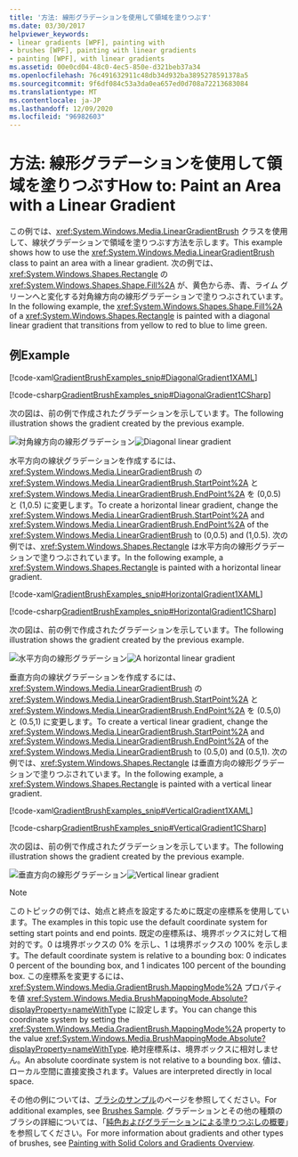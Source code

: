 ```yaml
---
title: '方法: 線形グラデーションを使用して領域を塗りつぶす'
ms.date: 03/30/2017
helpviewer_keywords:
- linear gradients [WPF], painting with
- brushes [WPF], painting with linear gradients
- painting [WPF], with linear gradients
ms.assetid: 00e0cd04-48c0-4ec5-850e-d321beb37a34
ms.openlocfilehash: 76c491632911c48db34d932ba3895278591378a5
ms.sourcegitcommit: 9f6df084c53a3da0ea657ed0d708a72213683084
ms.translationtype: MT
ms.contentlocale: ja-JP
ms.lasthandoff: 12/09/2020
ms.locfileid: "96982603"
---
```

# <a name="how-to-paint-an-area-with-a-linear-gradient"></a><span data-ttu-id="ee4c0-102">方法: 線形グラデーションを使用して領域を塗りつぶす</span><span class="sxs-lookup"><span data-stu-id="ee4c0-102">How to: Paint an Area with a Linear Gradient</span></span>
<span data-ttu-id="ee4c0-103">この例では、<xref:System.Windows.Media.LinearGradientBrush> クラスを使用して、線状グラデーションで領域を塗りつぶす方法を示します。</span><span class="sxs-lookup"><span data-stu-id="ee4c0-103">This example shows how to use the <xref:System.Windows.Media.LinearGradientBrush> class to paint an area with a linear gradient.</span></span> <span data-ttu-id="ee4c0-104">次の例では、<xref:System.Windows.Shapes.Rectangle> の <xref:System.Windows.Shapes.Shape.Fill%2A> が、黄色から赤、青、ライム グリーンへと変化する対角線方向の線形グラデーションで塗りつぶされています。</span><span class="sxs-lookup"><span data-stu-id="ee4c0-104">In the following example, the <xref:System.Windows.Shapes.Shape.Fill%2A> of a <xref:System.Windows.Shapes.Rectangle> is painted with a diagonal linear gradient that transitions from yellow to red to blue to lime green.</span></span>  
  
## <a name="example"></a><span data-ttu-id="ee4c0-105">例</span><span class="sxs-lookup"><span data-stu-id="ee4c0-105">Example</span></span>  
 [!code-xaml[GradientBrushExamples_snip#DiagonalGradient1XAML](~/samples/snippets/xaml/VS_Snippets_Wpf/GradientBrushExamples_snip/XAML/LinearGradientBrushExample.xaml#diagonalgradient1xaml)]  
  
 [!code-csharp[GradientBrushExamples_snip#DiagonalGradient1CSharp](~/samples/snippets/csharp/VS_Snippets_Wpf/GradientBrushExamples_snip/CSharp/LinearGradientBrushExample.cs#diagonalgradient1csharp)]  
  
 <span data-ttu-id="ee4c0-106">次の図は、前の例で作成されたグラデーションを示しています。</span><span class="sxs-lookup"><span data-stu-id="ee4c0-106">The following illustration shows the gradient created by the previous example.</span></span>  
  
 <span data-ttu-id="ee4c0-107">![対角線方向の線形グラデーション](./media/graphicsmm-diagonallgb.jpg "graphicsmm_DiagonalLGB")</span><span class="sxs-lookup"><span data-stu-id="ee4c0-107">![Diagonal linear gradient](./media/graphicsmm-diagonallgb.jpg "graphicsmm_DiagonalLGB")</span></span>  
  
 <span data-ttu-id="ee4c0-108">水平方向の線状グラデーションを作成するには、<xref:System.Windows.Media.LinearGradientBrush> の <xref:System.Windows.Media.LinearGradientBrush.StartPoint%2A> と <xref:System.Windows.Media.LinearGradientBrush.EndPoint%2A> を (0,0.5) と (1,0.5) に変更します。</span><span class="sxs-lookup"><span data-stu-id="ee4c0-108">To create a horizontal linear gradient, change the <xref:System.Windows.Media.LinearGradientBrush.StartPoint%2A> and <xref:System.Windows.Media.LinearGradientBrush.EndPoint%2A> of the <xref:System.Windows.Media.LinearGradientBrush> to (0,0.5) and (1,0.5).</span></span> <span data-ttu-id="ee4c0-109">次の例では、<xref:System.Windows.Shapes.Rectangle> は水平方向の線形グラデーションで塗りつぶされています。</span><span class="sxs-lookup"><span data-stu-id="ee4c0-109">In the following example, a <xref:System.Windows.Shapes.Rectangle> is painted with a horizontal linear gradient.</span></span>  
  
 [!code-xaml[GradientBrushExamples_snip#HorizontalGradient1XAML](~/samples/snippets/xaml/VS_Snippets_Wpf/GradientBrushExamples_snip/XAML/LinearGradientBrushExample.xaml#horizontalgradient1xaml)]  
  
 [!code-csharp[GradientBrushExamples_snip#HorizontalGradient1CSharp](~/samples/snippets/csharp/VS_Snippets_Wpf/GradientBrushExamples_snip/CSharp/LinearGradientBrushExample.cs#horizontalgradient1csharp)]  
  
 <span data-ttu-id="ee4c0-110">次の図は、前の例で作成されたグラデーションを示しています。</span><span class="sxs-lookup"><span data-stu-id="ee4c0-110">The following illustration shows the gradient created by the previous example.</span></span>  
  
 <span data-ttu-id="ee4c0-111">![水平方向の線形グラデーション](./media/graphicsmm-horizontallgb.jpg "graphicsmm_HorizontalLGB")</span><span class="sxs-lookup"><span data-stu-id="ee4c0-111">![A horizontal linear gradient](./media/graphicsmm-horizontallgb.jpg "graphicsmm_HorizontalLGB")</span></span>  
  
 <span data-ttu-id="ee4c0-112">垂直方向の線状グラデーションを作成するには、<xref:System.Windows.Media.LinearGradientBrush> の <xref:System.Windows.Media.LinearGradientBrush.StartPoint%2A> と <xref:System.Windows.Media.LinearGradientBrush.EndPoint%2A> を (0.5,0) と (0.5,1) に変更します。</span><span class="sxs-lookup"><span data-stu-id="ee4c0-112">To create a vertical linear gradient, change the <xref:System.Windows.Media.LinearGradientBrush.StartPoint%2A> and <xref:System.Windows.Media.LinearGradientBrush.EndPoint%2A> of the <xref:System.Windows.Media.LinearGradientBrush> to (0.5,0) and (0.5,1).</span></span> <span data-ttu-id="ee4c0-113">次の例では、<xref:System.Windows.Shapes.Rectangle> は垂直方向の線形グラデーションで塗りつぶされています。</span><span class="sxs-lookup"><span data-stu-id="ee4c0-113">In the following example, a <xref:System.Windows.Shapes.Rectangle> is painted with a vertical linear gradient.</span></span>  
  
 [!code-xaml[GradientBrushExamples_snip#VerticalGradient1XAML](~/samples/snippets/xaml/VS_Snippets_Wpf/GradientBrushExamples_snip/XAML/LinearGradientBrushExample.xaml#verticalgradient1xaml)]  
  
 [!code-csharp[GradientBrushExamples_snip#VerticalGradient1CSharp](~/samples/snippets/csharp/VS_Snippets_Wpf/GradientBrushExamples_snip/CSharp/LinearGradientBrushExample.cs#verticalgradient1csharp)]  
  
 <span data-ttu-id="ee4c0-114">次の図は、前の例で作成されたグラデーションを示しています。</span><span class="sxs-lookup"><span data-stu-id="ee4c0-114">The following illustration shows the gradient created by the previous example.</span></span>  
  
 <span data-ttu-id="ee4c0-115">![垂直方向の線形グラデーション](./media/graphicsmm-verticallgb.jpg "graphicsmm_VerticalLGB")</span><span class="sxs-lookup"><span data-stu-id="ee4c0-115">![Vertical linear gradient](./media/graphicsmm-verticallgb.jpg "graphicsmm_VerticalLGB")</span></span>  
  
> [!NOTE]
> <span data-ttu-id="ee4c0-116">このトピックの例では、始点と終点を設定するために既定の座標系を使用しています。</span><span class="sxs-lookup"><span data-stu-id="ee4c0-116">The examples in this topic use the default coordinate system for setting start points and end points.</span></span> <span data-ttu-id="ee4c0-117">既定の座標系は、境界ボックスに対して相対的です。0 は境界ボックスの 0% を示し、1 は境界ボックスの 100% を示します。</span><span class="sxs-lookup"><span data-stu-id="ee4c0-117">The default coordinate system is relative to a bounding box: 0 indicates 0 percent of the bounding box, and 1 indicates 100 percent of the bounding box.</span></span> <span data-ttu-id="ee4c0-118">この座標系を変更するには、<xref:System.Windows.Media.GradientBrush.MappingMode%2A> プロパティを値 <xref:System.Windows.Media.BrushMappingMode.Absolute?displayProperty=nameWithType> に設定します。</span><span class="sxs-lookup"><span data-stu-id="ee4c0-118">You can change this coordinate system by setting the <xref:System.Windows.Media.GradientBrush.MappingMode%2A> property to the value <xref:System.Windows.Media.BrushMappingMode.Absolute?displayProperty=nameWithType>.</span></span> <span data-ttu-id="ee4c0-119">絶対座標系は、境界ボックスに相対しません。</span><span class="sxs-lookup"><span data-stu-id="ee4c0-119">An absolute coordinate system is not relative to a bounding box.</span></span> <span data-ttu-id="ee4c0-120">値は、ローカル空間に直接変換されます。</span><span class="sxs-lookup"><span data-stu-id="ee4c0-120">Values are interpreted directly in local space.</span></span>  
  
 <span data-ttu-id="ee4c0-121">その他の例については、[ブラシのサンプル](https://github.com/Microsoft/WPF-Samples/tree/master/Graphics/Brushes)のページを参照してください。</span><span class="sxs-lookup"><span data-stu-id="ee4c0-121">For additional examples, see [Brushes Sample](https://github.com/Microsoft/WPF-Samples/tree/master/Graphics/Brushes).</span></span> <span data-ttu-id="ee4c0-122">グラデーションとその他の種類のブラシの詳細については、「[純色およびグラデーションによる塗りつぶしの概要](painting-with-solid-colors-and-gradients-overview.md)」を参照してください。</span><span class="sxs-lookup"><span data-stu-id="ee4c0-122">For more information about gradients and other types of brushes, see [Painting with Solid Colors and Gradients Overview](painting-with-solid-colors-and-gradients-overview.md).</span></span>
